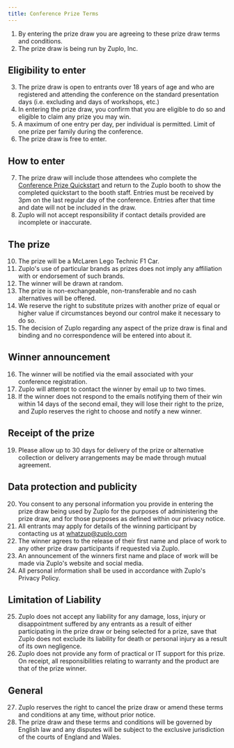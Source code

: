 ```yaml
---
title: Conference Prize Terms
---
```


1. By entering the prize draw you are agreeing to these prize draw terms and conditions.
2. The prize draw is being run by Zuplo, Inc.

## Eligibility to enter

3. The prize draw is open to entrants over 18 years of age and who are registered and attending the conference on the standard presentation days (i.e. excluding and days of workshops, etc.)
4. In entering the prize draw, you confirm that you are eligible to do so and eligible to claim any prize you may win.
5. A maximum of one entry per day, per individual is permitted. Limit of one prize per family during the conference.
6. The prize draw is free to enter.

## How to enter

7. The prize draw will include those attendees who complete the [Conference Prize Quickstart](drone-prize.md) and return to the Zuplo booth to show the completed quickstart to the booth staff. Entries must be received by 3pm on the last regular day of the conference. Entries after that time and date will not be included in the draw.
8. Zuplo will not accept responsibility if contact details provided are incomplete or inaccurate.

## The prize

10. The prize will be a McLaren Lego Technic F1 Car.
11. Zuplo's use of particular brands as prizes does not imply any affiliation with or endorsement of such brands.
12. The winner will be drawn at random.
13. The prize is non-exchangeable, non-transferable and no cash alternatives will be offered.
14. We reserve the right to substitute prizes with another prize of equal or higher value if circumstances beyond our control make it necessary to do so.
15. The decision of Zuplo regarding any aspect of the prize draw is final and binding and no correspondence will be entered into about it.

## Winner announcement

16. The winner will be notified via the email associated with your conference registration.
17. Zuplo will attempt to contact the winner by email up to two times.
18. If the winner does not respond to the emails notifying them of their win within 14 days of the second email, they will lose their right to the prize, and Zuplo reserves the right to choose and notify a new winner.

## Receipt of the prize

19. Please allow up to 30 days for delivery of the prize or alternative collection or delivery arrangements may be made through mutual agreement.

## Data protection and publicity

20. You consent to any personal information you provide in entering the prize draw being used by Zuplo for the purposes of administering the prize draw, and for those purposes as defined within our privacy notice.
21. All entrants may apply for details of the winning participant by contacting us at whatzup@zuplo.com
22. The winner agrees to the release of their first name and place of work to any other prize draw participants if requested via Zuplo.
23. An announcement of the winners first name and place of work will be made via Zuplo's website and social media.
24. All personal information shall be used in accordance with Zuplo's Privacy Policy.

## Limitation of Liability

25. Zuplo does not accept any liability for any damage, loss, injury or disappointment suffered by any entrants as a result of either participating in the prize draw or being selected for a prize, save that Zuplo does not exclude its liability for death or personal injury as a result of its own negligence.
26. Zuplo does not provide any form of practical or IT support for this prize. On receipt, all responsibilities relating to warranty and the product are that of the prize winner.

## General

27. Zuplo reserves the right to cancel the prize draw or amend these terms and conditions at any time, without prior notice.
28. The prize draw and these terms and conditions will be governed by English law and any disputes will be subject to the exclusive jurisdiction of the courts of England and Wales.
